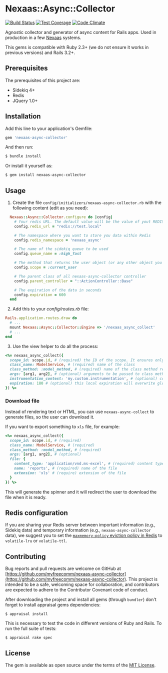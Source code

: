 # Nexaas::Async::Collector

[![Build Status](https://travis-ci.org/myfreecomm/nexaas-async-collector.svg?branch=master)](https://travis-ci.org/myfreecomm/nexaas-async-collector)
[![Test Coverage](https://codeclimate.com/github/myfreecomm/nexaas-async-collector/badges/coverage.svg)](https://codeclimate.com/github/myfreecomm/nexaas-async-collector/coverage)
[![Code Climate](https://codeclimate.com/github/myfreecomm/nexaas-async-collector/badges/gpa.svg)](https://codeclimate.com/github/myfreecomm/nexaas-async-collector)


Agnostic collector and generator of async content for Rails apps. Used in production in a few [Nexaas](www.nexaas.com) systems.

This gems is compatible with Ruby 2.3+ (we do not ensure it works in previous versions) and Rails 3.2+.

## Prerequisites
The prerequisites of this project are:
  - Sidekiq 4+
  - Redis
  - JQuery 1.0+

## Installation
Add this line to your application's Gemfile:

```ruby
gem 'nexaas-async-collector'
```

And then run:

```bash
$ bundle install
```

Or install it yourself as:

```bash
$ gem install nexaas-async-collector
```

## Usage
1) Create the file `config/initializers/nexaas-async-collector.rb` with the following content (edit as you need):

```ruby
  Nexaas::Async::Collector.configure do |config|
    # Your redis URL. The default value will be the value of yout REDIS_URL env var
    config.redis_url = "redis://test.local"

    # The namespace where you want to store you data within Redis
    config.redis_namespace = 'nexaas_async'

    # The name of the sidekiq queue to be used
    config.queue_name = :high_fast

    # The method that returns the user object (or any other object you want. It must respond to id method)
    config.scope = :current_user

    # The parent class of all nexaas-async-collector controller
    config.parent_controller = "::ActionController::Base"

    # The expiration of the data in seconds
    config.expiration = 600
  end
```

2) Add this to your *config/routes.rb* file:

```ruby
Rails.application.routes.draw do
  # ...
  mount Nexaas::Async::Collector::Engine => '/nexaas_async_collect'
  # ...
end
```

3) Use the view helper to do all the process:

```ruby
<%= nexaas_async_collect({
  scope_id: scope.id, # (required) the ID of the scope. It ensures only the scope who requested the data will be able to fetch it
  class_name: ModelService, # (required) name of the class
  class_method: :model_method, # (required) name of the class method responsible to generate data
  args: [arg1, arg2], # (optional) arguments to be passed to class method
  instrumentation_context: 'my.custom.instrumentation', # (optional) context of the instrumentation name. It will generate two instrumentation: 'my.custom.instrumentation.start' and 'my.custom.instrumentation.finish'
  expiration: 180 # (optional) this local expiration will overwrite global expiration for this particular data generation
}) %>
```

### Download file

Instead of rendering text or HTML, you can use `nexaas-async-collect` to generate files, so the user can download it.

If you want to export something to `xls` file, for example:

```ruby
<%= nexaas_async_collect({
  scope_id: scope.id, # (required)
  class_name: ModelService, # (required)
  class_method: :model_method, # (required)
  args: [arg1, arg2], # (optional)
  file: {
    content_type: 'application/vnd.ms-excel', # (required) content type of the file
    name: 'reports', # (required) name of the file
    extension: 'xls' # (require) extension of the file
  }
}) %>
```

This will generate the spinner and it will redirect the user to download the file when it is ready.

## Redis configuration

If you are sharing your Redis server between important information (e.g., Sidekiq data) and temporary information (e.g., `nexaas-async-collector` data), we suggest you to set the [`maxmemory-policy` eviction policy in Redis](https://redis.io/topics/lru-cache) to `volatile-lru` or `volatile-ttl`.

## Contributing
Bug reports and pull requests are welcome on GitHub at [https://github.com/myfreecomm/nexaas-async-collector](https://github.com/myfreecomm/nexaas-async-collector). This project is intended to be a safe, welcoming space for collaboration, and contributors are expected to adhere to the Contributor Covenant code of conduct.

After downloading the project and install all gems (through `bundler`) don't forget to install appraisal gems dependencies:

```
$ appraisal install
```

This is necessary to test the code in different versions of Ruby and Rails. To run the full suite of tests:

```
$ appraisal rake spec
```

## License
The gem is available as open source under the terms of the [MIT License](http://opensource.org/licenses/MIT).

